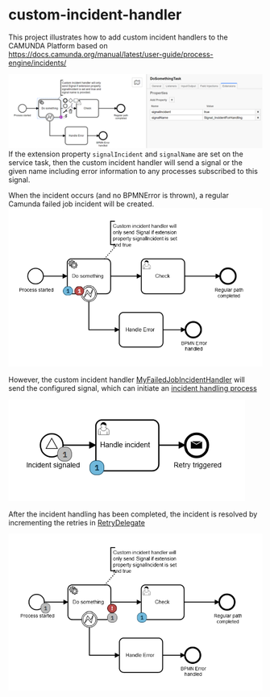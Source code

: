 # custom-incident-handler
This project illustrates how to add custom incident handlers to the CAMUNDA Platform
based on https://docs.camunda.org/manual/latest/user-guide/process-engine/incidents/

![Configuration of incident handling](/resources/images/incidentHandlingConfiguration.png)
If the extension property `signalIncident` and `signalName` are set on the service task,
then the custom incident handler will send a signal or the given name including error
information to any processes subscribed to this signal.

When the incident occurs (and no BPMNError is thrown), 
a regular Camunda failed job incident will be created.
![Incident occurred](/resources/images/incidentOccurred.png)

However, the custom incident handler [MyFailedJobIncidentHandler](./src/main/java/com/camunda/example/incident/MyFailedJobIncidentHandler.java)
will send the configured signal, which can initiate an [incident handling process](./src/main/resources/incident-handling.bpmn)

![Incident Handling](/resources/images/incidentHandling.png)

After the incident handling has been completed, the incident is resolved by incrementing the retries in [RetryDelegate](./src/main/java/com/camunda/example/service/RetryDelegate.java) 

![Incident resolved](/resources/images/incidentResolved.png)